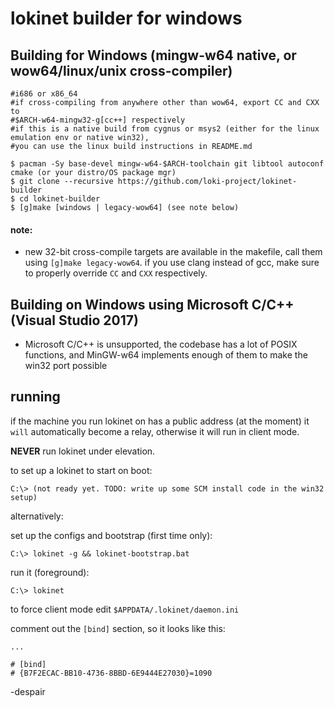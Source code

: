 # lokinet builder for windows

## Building for Windows (mingw-w64 native, or wow64/linux/unix cross-compiler)

    #i686 or x86_64
    #if cross-compiling from anywhere other than wow64, export CC and CXX to
    #$ARCH-w64-mingw32-g[cc++] respectively
    #if this is a native build from cygnus or msys2 (either for the linux emulation env or native win32),
    #you can use the linux build instructions in README.md

    $ pacman -Sy base-devel mingw-w64-$ARCH-toolchain git libtool autoconf cmake (or your distro/OS package mgr)
    $ git clone --recursive https://github.com/loki-project/lokinet-builder
    $ cd lokinet-builder
    $ [g]make [windows | legacy-wow64] (see note below)

#### note: 

- new 32-bit cross-compile targets are available in the makefile, call them using `[g]make legacy-wow64`. if you use clang instead of gcc, make sure to properly override `CC` and `CXX` respectively.

## Building on Windows using Microsoft C/C++ (Visual Studio 2017)

- Microsoft C/C++ is unsupported, the codebase has a lot of POSIX functions, and MinGW-w64 implements enough of them to make the win32 port possible

## running

if the machine you run lokinet on has a public address (at the moment) it `will` automatically become a relay, 
otherwise it will run in client mode.


**NEVER** run lokinet under elevation.

to set up a lokinet to start on boot:

    C:\> (not ready yet. TODO: write up some SCM install code in the win32 setup)

alternatively:

set up the configs and bootstrap (first time only):

    C:\> lokinet -g && lokinet-bootstrap.bat
    
run it (foreground):
    
    C:\> lokinet

to force client mode edit `$APPDATA/.lokinet/daemon.ini`

comment out the `[bind]` section, so it looks like this:

    ...
    
    # [bind]
    # {B7F2ECAC-BB10-4736-8BBD-6E9444E27030}=1090


-despair